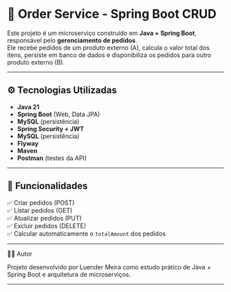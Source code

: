 # 🛒 Order Service - Spring Boot CRUD

Este projeto é um microserviço construído em **Java + Spring Boot**, responsável pelo **gerenciamento de pedidos**.  
Ele recebe pedidos de um produto externo (A), calcula o valor total dos itens, persiste em banco de dados e disponibiliza os pedidos para outro produto externo (B).

---

## ⚙️ Tecnologias Utilizadas
- **Java 21**
- **Spring Boot** (Web, Data JPA)
- **MySQL** (persistência)
- **Spring Security + JWT**
- **MySQL** (persistência)
- **Flyway**
- **Maven**
- **Postman** (testes da API)

---

## 📌 Funcionalidades
✅ Criar pedidos (POST)  
✅ Listar pedidos (GET)  
✅ Atualizar pedidos (PUT)  
✅ Excluir pedidos (DELETE)  
✅ Calcular automaticamente o `totalAmount` dos pedidos  

---

🧑‍💻 Autor

Projeto desenvolvido por Luender Meira como estudo prático de Java + Spring Boot e arquitetura de microserviços.

---
